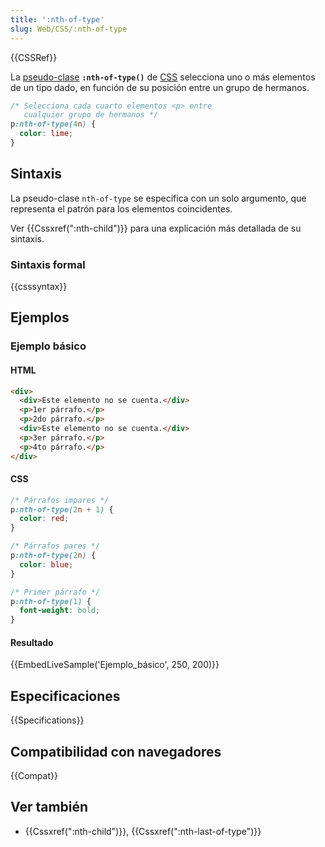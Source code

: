 ```yaml
---
title: ':nth-of-type'
slug: Web/CSS/:nth-of-type
---
```


{{CSSRef}}

La [pseudo-clase](/es/docs/Web/CSS/Pseudo-classes) **`:nth-of-type()`** de [CSS](/es/docs/Web/CSS) selecciona uno o más elementos de un tipo dado, en función de su posición entre un grupo de hermanos.

```css
/* Selecciona cada cuarto elementos <p> entre
   cualquier grupo de hermanos */
p:nth-of-type(4n) {
  color: lime;
}
```

## Sintaxis

La pseudo-clase `nth-of-type` se especifica con un solo argumento, que representa el patrón para los elementos coincidentes.

Ver {{Cssxref(":nth-child")}} para una explicación más detallada de su sintaxis.

### Sintaxis formal

{{csssyntax}}

## Ejemplos

### Ejemplo básico

#### HTML

```html
<div>
  <div>Este elemento no se cuenta.</div>
  <p>1er párrafo.</p>
  <p>2do párrafo.</p>
  <div>Este elemento no se cuenta.</div>
  <p>3er párrafo.</p>
  <p>4to párrafo.</p>
</div>
```

#### CSS

```css
/* Párrafos impares */
p:nth-of-type(2n + 1) {
  color: red;
}

/* Párrafos pares */
p:nth-of-type(2n) {
  color: blue;
}

/* Primer párrafo */
p:nth-of-type(1) {
  font-weight: bold;
}
```

#### Resultado

{{EmbedLiveSample('Ejemplo_básico', 250, 200)}}

## Especificaciones

{{Specifications}}

## Compatibilidad con navegadores

{{Compat}}

## Ver también

- {{Cssxref(":nth-child")}}, {{Cssxref(":nth-last-of-type")}}
